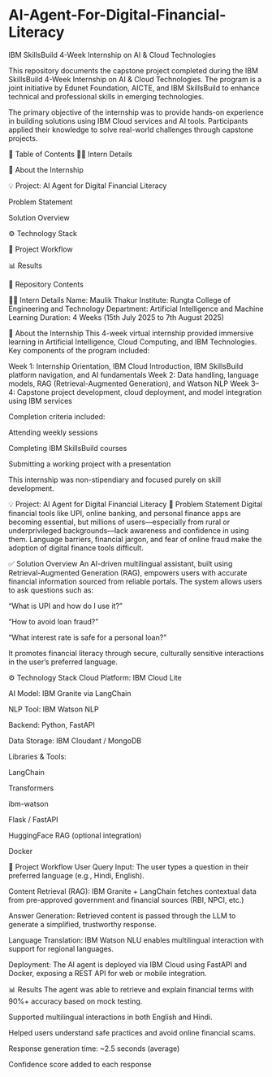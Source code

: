 # AI-Agent-For-Digital-Financial-Literacy

IBM SkillsBuild 4-Week Internship on AI & Cloud Technologies

This repository documents the capstone project completed during the IBM SkillsBuild 4-Week Internship on AI & Cloud Technologies. The program is a joint initiative by Edunet Foundation, AICTE, and IBM SkillsBuild to enhance technical and professional skills in emerging technologies.

The primary objective of the internship was to provide hands-on experience in building solutions using IBM Cloud services and AI tools. Participants applied their knowledge to solve real-world challenges through capstone projects.

📝 Table of Contents
👨‍💻 Intern Details

📖 About the Internship

💡 Project: AI Agent for Digital Financial Literacy

Problem Statement

Solution Overview

⚙️ Technology Stack

🚀 Project Workflow

📊 Results

📁 Repository Contents

👨‍💻 Intern Details
Name: Maulik Thakur
Institute: Rungta College of Engineering and Technology
Department: Artificial Intelligence and Machine Learning
Duration: 4 Weeks (15th July 2025 to 7th August 2025)

📖 About the Internship
This 4-week virtual internship provided immersive learning in Artificial Intelligence, Cloud Computing, and IBM Technologies. Key components of the program included:

Week 1: Internship Orientation, IBM Cloud Introduction, IBM SkillsBuild platform navigation, and AI fundamentals
Week 2: Data handling, language models, RAG (Retrieval-Augmented Generation), and Watson NLP
Week 3–4: Capstone project development, cloud deployment, and model integration using IBM services

Completion criteria included:

Attending weekly sessions

Completing IBM SkillsBuild courses

Submitting a working project with a presentation

This internship was non-stipendiary and focused purely on skill development.

💡 Project: AI Agent for Digital Financial Literacy
🎯 Problem Statement
Digital financial tools like UPI, online banking, and personal finance apps are becoming essential, but millions of users—especially from rural or underprivileged backgrounds—lack awareness and confidence in using them. Language barriers, financial jargon, and fear of online fraud make the adoption of digital finance tools difficult.

✅ Solution Overview
An AI-driven multilingual assistant, built using Retrieval-Augmented Generation (RAG), empowers users with accurate financial information sourced from reliable portals. The system allows users to ask questions such as:

“What is UPI and how do I use it?”

“How to avoid loan fraud?”

“What interest rate is safe for a personal loan?”

It promotes financial literacy through secure, culturally sensitive interactions in the user’s preferred language.

⚙️ Technology Stack
Cloud Platform: IBM Cloud Lite

AI Model: IBM Granite via LangChain

NLP Tool: IBM Watson NLP

Backend: Python, FastAPI

Data Storage: IBM Cloudant / MongoDB

Libraries & Tools:

LangChain

Transformers

ibm-watson

Flask / FastAPI

HuggingFace RAG (optional integration)

Docker

🚀 Project Workflow
User Query Input:
The user types a question in their preferred language (e.g., Hindi, English).

Content Retrieval (RAG):
IBM Granite + LangChain fetches contextual data from pre-approved government and financial sources (RBI, NPCI, etc.)

Answer Generation:
Retrieved content is passed through the LLM to generate a simplified, trustworthy response.

Language Translation:
IBM Watson NLU enables multilingual interaction with support for regional languages.

Deployment:
The AI agent is deployed via IBM Cloud using FastAPI and Docker, exposing a REST API for web or mobile integration.

📊 Results
The agent was able to retrieve and explain financial terms with 90%+ accuracy based on mock testing.

Supported multilingual interactions in both English and Hindi.

Helped users understand safe practices and avoid online financial scams.

Response generation time: ~2.5 seconds (average)

Confidence score added to each response

